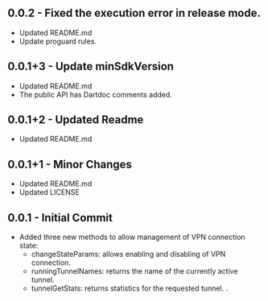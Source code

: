 ## 0.0.2 - Fixed the execution error in release mode.

* Updated README.md
* Update proguard rules.
## 0.0.1+3 - Update minSdkVersion

* Updated README.md
* The public API has Dartdoc comments added.
## 0.0.1+2 - Updated Readme

* Updated README.md
## 0.0.1+1 - Minor Changes

* Updated README.md
* Updated LICENSE
## 0.0.1 - Initial Commit

* Added three new methods to allow management of VPN connection state:
    * changeStateParams: allows enabling and disabling of VPN connection.
    * runningTunnelNames: returns the name of the currently active tunnel.
    * tunnelGetStats: returns statistics for the requested tunnel.
.
